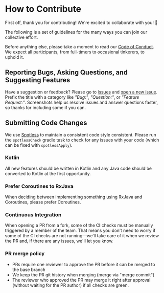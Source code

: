 # How to Contribute

First off, thank you for contributing! We're excited to collaborate with you! 🎉

The following is a set of guidelines for the many ways you can join our collective effort.

Before anything else, please take a moment to read our [Code of Conduct](CODE-OF-CONDUCT.md). We expect all participants, from full-timers to occasional tinkerers, to uphold it.

## Reporting Bugs, Asking Questions, and Suggesting Features

Have a suggestion or feedback? Please go to [Issues](https://github.com/gyund/chatpaths/issues) and [open a new issue](https://github.com/gyund/chatpaths/issues/new). Prefix the title with a category like _"Bug:"_, _"Question:"_, or _"Feature Request:"_. Screenshots help us resolve issues and answer questions faster, so thanks for including some if you can.

## Submitting Code Changes

We use [Spotless](https://github.com/diffplug/spotless) to maintain a consistent code style consistent. Please run the `spotlessCheck` gradle task to check for any issues with your code (which can be fixed with `spotlessApply`).

### Kotlin

All new features should be written in Kotlin and any Java code should be converted to Kotlin at the first opportunity.


### Prefer Coroutines to RxJava

When deciding between implementing something using RxJava and Coroutines, please prefer Coroutines.


### Continuous Integration

When opening a PR from a fork, some of the CI checks must be manually triggered by a member of the team. That means you don't need to worry if some of the CI checks are not running—we'll take care of it when we review the PR and, if there are any issues, we'll let you know.

### PR merge policy

* PRs require one reviewer to approve the PR before it can be merged to the base branch
* We keep the PR git history when merging (merge via "merge commit")
* The reviewer who approved the PR may merge it right after approval (without waiting for the PR author) if all checks are green.
